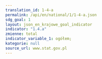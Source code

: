 ```yaml
---
translation_id: 1-4-a
permalink: /api/en/national/1/1-4-a.json
sdg_goal: 1
layout: json_en_krajowe_goal_indicator
indicator: "1.4.a"
zmienne: total
indicator_variable_1: ogółem;
kategorie: null
source_url: www.stat.gov.pl
---
```

